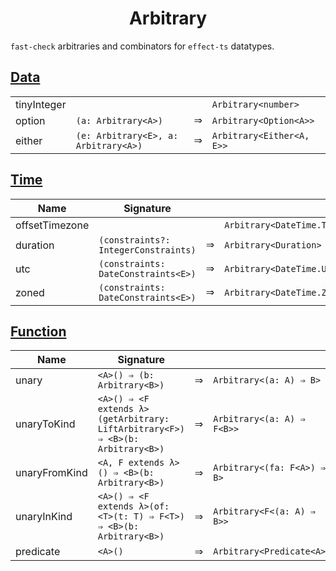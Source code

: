<h1 style='text-align:center'>Arbitrary</h1>

`fast-check` arbitraries and combinators for `effect-ts` datatypes.

## [Data](./data.ts)

|             |                                      |                                           |                           |
| ----------- | ------------------------------------ | ----------------------------------------- | ------------------------- |
| tinyInteger |                                      |                                           | `Arbitrary<number>`       |
| option      | `(a: Arbitrary<A>)`                  | <span style='font-family: serif'>⇒</span> | `Arbitrary<Option<A>>`    |
| either      | `(e: Arbitrary<E>, a: Arbitrary<A>)` | <span style='font-family: serif'>⇒</span> | `Arbitrary<Either<A, E>>` |

## [Time](./time.ts)

| Name           | Signature                            |                                           |                                       |
| -------------- | ------------------------------------ | ----------------------------------------- | ------------------------------------- |
| offsetTimezone |                                      |                                           | `Arbitrary<DateTime.Timezone.Offset>` |
| duration       | `(constraints?: IntegerConstraints)` | <span style='font-family: serif'>⇒</span> | `Arbitrary<Duration>`                 |
| utc            | `(constraints: DateConstraints<E>)`  | <span style='font-family: serif'>⇒</span> | `Arbitrary<DateTime.Utc>`             |
| zoned          | `(constraints: DateConstraints<E>)`  | <span style='font-family: serif'>⇒</span> | `Arbitrary<DateTime.Zones>`           |

## [Function](./function.ts)

| Name          | Signature                                                                      |                                           |                             |
| ------------- | ------------------------------------------------------------------------------ | ----------------------------------------- | --------------------------- |
| unary         | `<A>() ⇒ (b: Arbitrary<B>)`                                                    | <span style='font-family: serif'>⇒</span> | `Arbitrary<(a: A) ⇒ B>`     |
| unaryToKind   | `<A>() ⇒ <F extends λ>(getArbitrary: LiftArbitrary<F>) ⇒ <B>(b: Arbitrary<B>)` | <span style='font-family: serif'>⇒</span> | `Arbitrary<(a: A) ⇒ F<B>>`  |
| unaryFromKind | `<A, F extends λ>() ⇒ <B>(b: Arbitrary<B>)`                                    | <span style='font-family: serif'>⇒</span> | `Arbitrary<(fa: F<A>) ⇒ B>` |
| unaryInKind   | `<A>() ⇒ <F extends λ>(of: <T>(t: T) ⇒ F<T>) ⇒ <B>(b: Arbitrary<B>)`           | <span style='font-family: serif'>⇒</span> | `Arbitrary<F<(a: A) ⇒ B>>`  |
| predicate     | `<A>()`                                                                        | <span style='font-family: serif'>⇒</span> | `Arbitrary<Predicate<A>>`   |
